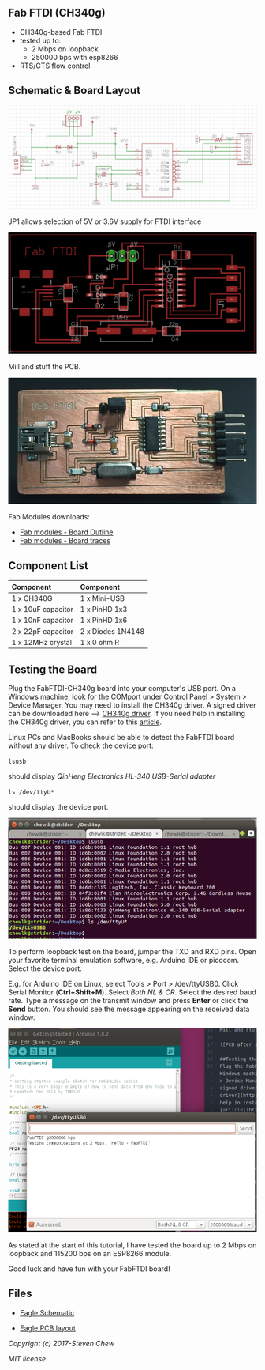 ## Fab FTDI (CH340g)

* CH340g-based Fab FTDI
* tested up to:
  * 2 Mbps on loopback
  * 250000 bps with esp8266
* RTS/CTS flow control

## Schematic & Board Layout
![FabFTDI-CH340g Schematic](images/fabftdi-ch340g-01.png)

JP1 allows selection of 5V or 3.6V supply for FTDI interface

![FabFTDI-CH340g layout](images/fabftdi-ch340g-02.png)

Mill and stuff the PCB.

![PCB after stuffing](images/fabftdi-ch340g-03.png)

Fab Modules downloads:

* [Fab modules - Board Outline](images/fabftdi-ch340g_outline.png)
* [Fab modules - Board traces](images/fabftdi-ch340g_traces.png)

## Component List
| Component           | Component    |
| :--------           | :--------    |
| 1 x CH340G          | 1 x Mini-USB |
| 1 x 10uF  capacitor | 1 x PinHD 1x3|
| 1 x 10nF capacitor  | 1 x PinHD 1x6|
| 2 x 22pF capacitor  | 2 x Diodes 1N4148 |
| 1 x 12MHz crystal   | 1 x 0 ohm R  |

## Testing the Board
Plug the FabFTDI-CH340g board into your computer's USB port. On a Windows machine, look for the COMport under Control Panel > System > Device Manager. You may need to install the CH340g driver. A signed driver can be downloaded here --> [CH340g driver](http://www.arduined.eu/files/CH341SER.zip). If you need help in installing the CH340g driver, you can refer to this [article](http://www.arduined.eu/ch340g-converter-windows-7-driver-download/).

Linux PCs and MacBooks should be able to detect the FabFTDI board without any driver. To check the device port:

`lsusb`

should display *QinHeng Electronics HL-340 USB-Serial adapter*

`ls /dev/ttyU*`

should display the device port.

![Detecting FabFTDI device port](images/fabftdi-ch340g-04.png)

To perform loopback test on the board, jumper the TXD and RXD pins. Open your favorite terminal emulation software, e.g. Arduino IDE or picocom. Select the device port.

E.g. for Arduino IDE on Linux, select Tools > Port > /dev/ttyUSB0. Click Serial Monitor (**Ctrl+Shift+M**). Select *Both NL & CR*. Select the desired baud rate. Type a message on the transmit window and press **Enter** or click the **Send** button. You should see the message appearing on the received data window.

![Loopback test](images/fabftdi-ch340g-05.png)

As stated at the start of this tutorial, I have tested the board up to 2 Mbps on loopback and 115200 bps on an ESP8266 module.

Good luck and have fun with your FabFTDI board!

## Files
* [Eagle Schematic](files/ch340g/fabftdi-ch340g.sch)

* [Eagle PCB layout](files/ch340g/fabftdi-ch340g.brd)


*Copyright (c) 2017-Steven Chew*

*MIT license*
